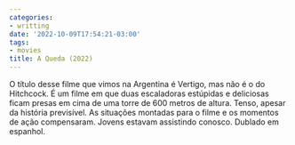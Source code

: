 ```yaml
---
categories:
- writting
date: '2022-10-09T17:54:21-03:00'
tags:
- movies
title: A Queda (2022)
---
```


O título desse filme que vimos na Argentina é Vertigo, mas não é o do Hitchcock. É um filme em que duas escaladoras estúpidas e deliciosas ficam presas em cima de uma torre de 600 metros de altura. Tenso, apesar da história previsível. As situações montadas para o filme e os momentos de ação compensaram. Jovens estavam assistindo conosco. Dublado em espanhol.